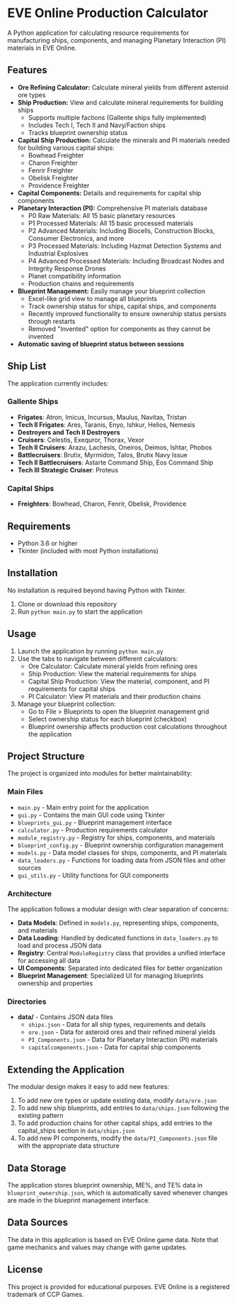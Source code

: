 # EVE Online Production Calculator

A Python application for calculating resource requirements for manufacturing ships, components, and managing Planetary Interaction (PI) materials in EVE Online.

## Features

- **Ore Refining Calculator:** Calculate mineral yields from different asteroid ore types
- **Ship Production:** View and calculate mineral requirements for building ships
  - Supports multiple factions (Gallente ships fully implemented)
  - Includes Tech I, Tech II and Navy/Faction ships
  - Tracks blueprint ownership status
- **Capital Ship Production:** Calculate the minerals and PI materials needed for building various capital ships:
  - Bowhead Freighter
  - Charon Freighter
  - Fenrir Freighter
  - Obelisk Freighter
  - Providence Freighter
- **Capital Components:** Details and requirements for capital ship components
- **Planetary Interaction (PI):** Comprehensive PI materials database
  - P0 Raw Materials: All 15 basic planetary resources
  - P1 Processed Materials: All 15 basic processed materials
  - P2 Advanced Materials: Including Biocells, Construction Blocks, Consumer Electronics, and more
  - P3 Processed Materials: Including Hazmat Detection Systems and Industrial Explosives
  - P4 Advanced Processed Materials: Including Broadcast Nodes and Integrity Response Drones
  - Planet compatibility information
  - Production chains and requirements
- **Blueprint Management:** Easily manage your blueprint collection
  - Excel-like grid view to manage all blueprints
  - Track ownership status for ships, capital ships, and components
  - Recently improved functionality to ensure ownership status persists through restarts
  - Removed "Invented" option for components as they cannot be invented
- **Automatic saving of blueprint status between sessions**

## Ship List

The application currently includes:

### Gallente Ships
- **Frigates**: Atron, Imicus, Incursus, Maulus, Navitas, Tristan
- **Tech II Frigates**: Ares, Taranis, Enyo, Ishkur, Helios, Nemesis
- **Destroyers and Tech II Destroyers**
- **Cruisers**: Celestis, Exequror, Thorax, Vexor
- **Tech II Cruisers**: Arazu, Lachesis, Oneiros, Deimos, Ishtar, Phobos
- **Battlecruisers**: Brutix, Myrmidon, Talos, Brutix Navy Issue
- **Tech II Battlecruisers**: Astarte Command Ship, Eos Command Ship
- **Tech III Strategic Cruiser**: Proteus

### Capital Ships
- **Freighters**: Bowhead, Charon, Fenrir, Obelisk, Providence

## Requirements

- Python 3.6 or higher
- Tkinter (included with most Python installations)

## Installation

No installation is required beyond having Python with Tkinter.

1. Clone or download this repository
2. Run `python main.py` to start the application

## Usage

1. Launch the application by running `python main.py`
2. Use the tabs to navigate between different calculators:
   - Ore Calculator: Calculate mineral yields from refining ores
   - Ship Production: View the material requirements for ships
   - Capital Ship Production: View the material, component, and PI requirements for capital ships
   - PI Calculator: View PI materials and their production chains
3. Manage your blueprint collection:
   - Go to File > Blueprints to open the blueprint management grid
   - Select ownership status for each blueprint (checkbox)
   - Blueprint ownership affects production cost calculations throughout the application

## Project Structure

The project is organized into modules for better maintainability:

### Main Files
- `main.py` - Main entry point for the application
- `gui.py` - Contains the main GUI code using Tkinter
- `blueprints_gui.py` - Blueprint management interface
- `calculator.py` - Production requirements calculator
- `module_registry.py` - Registry for ships, components, and materials
- `blueprint_config.py` - Blueprint ownership configuration management
- `models.py` - Data model classes for ships, components, and PI materials
- `data_loaders.py` - Functions for loading data from JSON files and other sources
- `gui_utils.py` - Utility functions for GUI components

### Architecture
The application follows a modular design with clear separation of concerns:
- **Data Models**: Defined in `models.py`, representing ships, components, and materials
- **Data Loading**: Handled by dedicated functions in `data_loaders.py` to load and process JSON data
- **Registry**: Central `ModuleRegistry` class that provides a unified interface for accessing all data
- **UI Components**: Separated into dedicated files for better organization
- **Blueprint Management**: Specialized UI for managing blueprints ownership and properties

### Directories
- **data/** - Contains JSON data files
  - `ships.json` - Data for all ship types, requirements and details
  - `ore.json` - Data for asteroid ores and their refined mineral yields
  - `PI_Components.json` - Data for Planetary Interaction (PI) materials
  - `capitalcomponents.json` - Data for capital ship components

## Extending the Application

The modular design makes it easy to add new features:

1. To add new ore types or update existing data, modify `data/ore.json`
2. To add new ship blueprints, add entries to `data/ships.json` following the existing pattern
3. To add production chains for other capital ships, add entries to the capital_ships section in `data/ships.json`
4. To add new PI components, modify the `data/PI_Components.json` file with the appropriate data structure

## Data Storage

The application stores blueprint ownership, ME%, and TE% data in `blueprint_ownership.json`, which is automatically saved whenever changes are made in the blueprint management interface.

## Data Sources

The data in this application is based on EVE Online game data. Note that game mechanics and values may change with game updates.

## License

This project is provided for educational purposes. EVE Online is a registered trademark of CCP Games.
